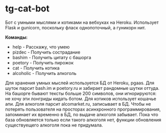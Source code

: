# tg-cat-bot
Бот с умными мыслями и котиками на вебхуках на Heroku.
Использует Flask и gunicorn, поскольку фласк однопоточный, а гуникорн нит. 

**Команды:**
* help - Расскажу, что умею
* pizdec - Получить сострадание
* bashim - Получить цитату с башорга
* poetory - Получить пирожок
* cat - Получить котика
* alcoholic - Получить алкоголь

Для хранения умных мыслей используется БД от Heroku, pgaas.
Для шуток парсит bash.im и poetory.ru и забирает рандомные шутки оттуда. На башорге бывают тексты больше 200 символов, они игнорируются: не хочу эти лонгриды кидать ботом. 
Для котиков использует кошачье апи. 
Для алкоголя парсит alcomarket.ru, записывает в БД. Чтобы не потерять пользователя на просторах асинхронного программирования, запоминает их временно в БД, по выдаче алкоголя забывает. Пока что база обновляется только если такого алкоголя нет, функции обновления существуещего алкоголя пока не придумала.
 
